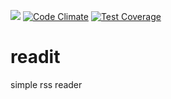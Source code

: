 ![](https://travis-ci.org/memnuniyetsizim/readit.svg?branch=master) [![Code Climate](https://codeclimate.com/github/memnuniyetsizim/readit/badges/gpa.svg)](https://codeclimate.com/github/memnuniyetsizim/readit) [![Test Coverage](https://codeclimate.com/github/memnuniyetsizim/readit/badges/coverage.svg)](https://codeclimate.com/github/memnuniyetsizim/readit/coverage)
# readit
simple rss reader
